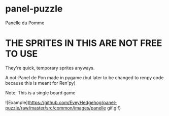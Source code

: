 # panel-puzzle
Panelle du Pomme
# THE SPRITES IN THIS ARE NOT FREE TO USE
They're quick, temporary sprites anyways.

A not-Panel de Pon made in pygame (but later to be changed to renpy code because this is meant for Ren'py)

Note: This is a single board game

![Example](https://github.com/EveyHedgehog/panel-puzzle/raw/master/src/common/images/panelle gif.gif)

